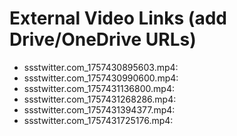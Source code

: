 # External Video Links (add Drive/OneDrive URLs)

- ssstwitter.com_1757430895603.mp4: <paste view-only link here>
- ssstwitter.com_1757430990600.mp4: <paste view-only link here>
- ssstwitter.com_1757431136800.mp4: <paste view-only link here>
- ssstwitter.com_1757431268286.mp4: <paste view-only link here>
- ssstwitter.com_1757431394377.mp4: <paste view-only link here>
- ssstwitter.com_1757431725176.mp4: <paste view-only link here>